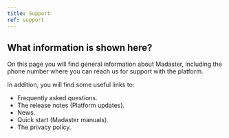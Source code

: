 ```yaml
---
title: Support
ref: support
---
```


## What information is shown here?
On this page you will find general information about Madaster, including the phone number where you can reach us for support with the platform.

In addition, you will find some useful links to:
- Frequently asked questions.
- The release notes (Platform updates).
- News.
- Quick start (Madaster manuals).
- The privacy policy.
